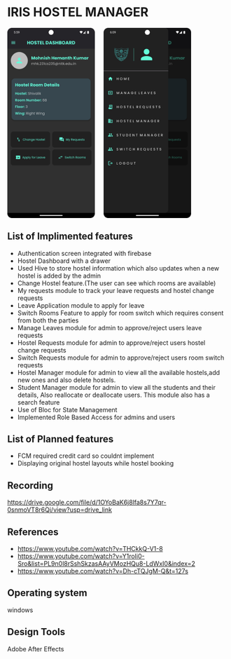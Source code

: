 # IRIS HOSTEL MANAGER

<div style="display: flex; gap: 20px;">
    <img src="Images/Screenshot_20241027_180001.png" alt="Screenshot" width="200" style="height:auto;">
    <img src="Images/drawer.png" alt="Drawer" width="200" style="height:auto;">
</div>

## List of Implimented features

  * Authentication screen integrated with firebase
  * Hostel Dashboard with a drawer
  * Used Hive to store hostel information which also updates when a new hostel is added by the admin
  * Change Hostel feature.(The user can see which rooms are available)
  * My requests module to track your leave requests and hostel change requests
  * Leave Application module to apply for leave
  * Switch Rooms Feature to apply for room switch which requires consent from both the parties
  * Manage Leaves module for admin to approve/reject users leave requests
  * Hostel Requests module for admin to approve/reject users hostel change requests
  * Switch Requests module for admin to approve/reject users room switch requests
  * Hostel Manager module for admin to view all the available hostels,add new ones and  also delete hostels.
  * Student Manager module for admin to view all the students and their details, Also reallocate or deallocate users. This module also has a search feature
  * Use of Bloc for State Management
  * Implemented Role Based Access for admins and users
## List of Planned features 
* FCM required credit card so couldnt implement
* Displaying original hostel layouts while hostel booking
## Recording
https://drive.google.com/file/d/1OYoBaK6j8lfa8s7Y7qr-0snmoVT8r6Qj/view?usp=drive_link
## References
* https://www.youtube.com/watch?v=THCkkQ-V1-8
* https://www.youtube.com/watch?v=Y1roIi0-Sro&list=PL9n0l8rSshSkzasAAyVMozHQu8-LdWxI0&index=2
* https://www.youtube.com/watch?v=Dh-cTQJgM-Q&t=127s
  
## Operating system 
windows
## Design Tools
Adobe After Effects
 









